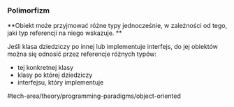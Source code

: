 ### Polimorfizm

**Obiekt może przyjmować różne typy jednocześnie, w zależności od tego, jaki typ referencji na niego wskazuje. **

Jeśli klasa dziedziczy po innej lub implementuje interfejs, do jej obiektów można się odnosić przez referencje różnych typów:
- tej konkretnej klasy
- klasy po której dziedziczy
- interfejsu, który implementuje



#tech-area/theory/programming-paradigms/object-oriented 

